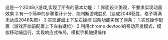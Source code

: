 这是一个2048小游戏,实现了所有的基本功能：
1.界⾯设计美观，不要求实现动画效果 
2.有⼀个简单的步骤累计计分，能判断游戏胜负（达成2048获胜，格⼦填满未达成2048失败）
3.实现键盘上下左右操控 
进阶功能实现了两条：
1.实现操作配置（游戏开始前配置上下左右键位）
2.利⽤chrome	devtool的移动开发模式，模拟移动端运⾏，实现响应式布局，模拟⼿机触摸操作
